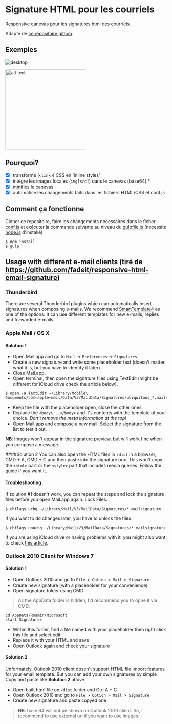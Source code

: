 # Signature HTML pour les courriels
Responsive canevas pour les signatures html des courriels. <br/>

Adapté de [ce repositoire github](https://github.com/fadeit/responsive-html-email-signature).

## Exemples

![desktop](https://raw.githubusercontent.com/groupeLIAMG/HTML_signature/master/src/signature/assets/example_desktop.png)

<img src="https://raw.githubusercontent.com/groupeLIAMG/HTML_signature/master/src/signature/assets/example_mobile.png" alt="alt text" width="250" height="whatever">

## Pourquoi?
- [x] transforme (`<link>`) CSS en 'inline styles'
- [x] intègre les images locales (`img[src]`) dans le canevas (base64).*
- [x] minifies le canevas
- [x] automatise les changements faits dans les fichiers HTML/CSS et conf.js

## Comment ça fonctionne

Cloner ce repositoire, faire les changements nécessaires dans le ficher [conf.js](https://raw.githubusercontent.com/groupeLIAMG/HTML_signature/master/src/signature/conf.js) et exécuter la commande suivante au niveau du [gulpfile.js](https://raw.githubusercontent.com/groupeLIAMG/HTML_signature/master/gulpfile.js) (necessite [node.js](https://nodejs.org/en/) d'installé)
```
$ npm install
$ gulp
```

## Usage with different e-mail clients (tiré de https://github.com/fadeit/responsive-html-email-signature)

### Thunderbird
There are several Thunderbird plugins which can automatically insert signatures when composing e-mails. We recommend [SmartTemplate4](https://addons.mozilla.org/en-us/thunderbird/addon/smarttemplate4) as one of the options. It can use different templates for new e-mails, replies and forwarded e-mails.


### Apple Mail / OS X

#### Solution 1
- Open Mail.app and go to `Mail` -> `Preferences` -> `Signatures`
- Create a new signature and write some placeholder text (doesn't matter what it is, but you have to identify it later).
- Close Mail.app.
- Open terminal, then open the signature files using TextEdit (might be different for iCloud drive check the article below).
```
$ open -a TextEdit ~/Library/Mobile\ Documents/com~apple~mail/Data/V3/MailData/Signatures/ubiquitous_*.mailsignature
```
- Keep the file with the placeholder open, close the other ones.
- Replace the `<body>...</body>` and it's contents with the template of your choice. *Don't remove the meta information at the top!*
- Open Mail.app and compose a new mail. Select the signature from the list to test it out.

**NB**: Images won't appear in the signature preview, but will work fine when you compose a message.


####Solution 2
You can also open the HTML files in `/dist` in a browser, CMD + A, CMD + C and then paste into the signature box. This won't copy the `<html>` part or the `<style>` part that includes media queries. Follow the guide if you want it.


#### Troubleshooting

If solution #1 doesn't work, you can repeat the steps and lock the signature files before you open Mail.app again.
Lock Files:
```
$ chflags uchg ~/Library/Mail/V3/MailData/Signatures/*.mailsignature
```

If you want to do changes later, you have to unlock the files:
```
$ chflags nouchg ~/Library/Mail/V3/MailData/Signatures/*.mailsignature
```

If you are using iCloud drive or having problems with it, you might also want to check [this article](http://matt.coneybeare.me/how-to-make-an-html-signature-in-apple-mail-for-el-capitan-os-x-10-dot-11/).

### Outlook 2010 Client for Windows 7

#### Solution 1
- Open Outlook 2010 and go to `File > Option > Mail > Signature`
- Create new signature (with a placeholder for your convenience)
- Open signature folder using CMD

> As the AppData folder is hidden, I'd recommend you to opne it via CMD.

```
cd AppData\Roamin\Microsoft
start Signatures
```

- Within this folder, find a file named with your placeholder then right click this file and select edit.
- Replace it with your HTML and save
- Open Outlook again and check your signature

#### Solution 2
Unfortnately, Outlook 2010 client dosen't support HTML file import features for your email template. But you can add your own signatures by simple Copy and paste like **Solution 2** above.

- Open built html file on `/dist` folder and Ctrl A + C
- Open Outlook 2010 and go to `File > Option > Mail > Signature`
- Create new signature and paste copyed one

> **NB**: base 64 will not be shown on Outlook 2010 client. So, I recommend to use external url if you want to use images.
